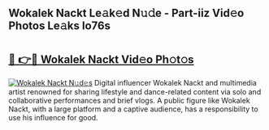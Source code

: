 ## Wokalek Nackt Le𝚊k𝚎d N𝚞𝚍e - Part-iiz Vid𝚎o Photos Le𝚊ks lo76s

# <h2><a href="http://fb18hq.evod.top/?m=Wokalek+Nackt">🔗 👉🔴 Wokalek Nackt Vid𝚎o Ph𝚘t𝚘s</a></h2>

[![Wokalek Nackt N𝚞d𝚎s](https://i.imgur.com/8V9OHl7.gif)](http://fb18hq.evod.top/?m=Wokalek+Nackt)
Digital influencer Wokalek Nackt and multimedia artist renowned for sharing lifestyle and dance-related content via solo and collaborative performances and brief vlogs. A public figure like Wokalek Nackt, with a large platform and a captive audience, has a responsibility to use his influence for good. 
